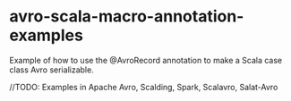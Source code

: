 avro-scala-macro-annotation-examples
====================================

Example of how to use the @AvroRecord annotation to make a Scala case class Avro serializable. 

//TODO: Examples in Apache Avro, Scalding, Spark, Scalavro, Salat-Avro
